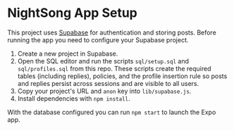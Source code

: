 # NightSong App Setup

This project uses [Supabase](https://supabase.com) for authentication and storing posts. Before running the app you need to configure your Supabase project.

1. Create a new project in Supabase.
2. Open the SQL editor and run the scripts `sql/setup.sql` and `sql/profiles.sql` from this repo. These scripts create the required tables (including replies), policies, and the profile insertion rule so posts and replies persist across sessions and are visible to all users.
3. Copy your project's URL and `anon` key into `lib/supabase.js`.
4. Install dependencies with `npm install`.

With the database configured you can run `npm start` to launch the Expo app.
